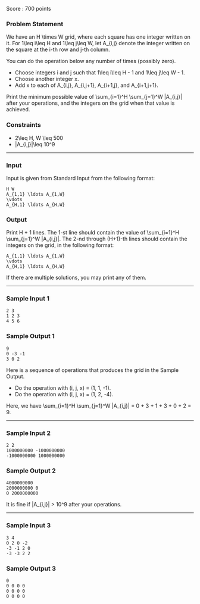 Score : 700 points

### Problem Statement

We have an H \times W grid, where each square has one integer written on it.
For 1\leq i\leq H and 1\leq j\leq W, let A\_{i,j} denote the integer written on the square at the i-th row and j-th column.

You can do the operation below any number of times (possibly zero).

* Choose integers i and j such that 1\leq i\leq H - 1 and 1\leq j\leq W - 1.
* Choose another integer x.
* Add x to each of A\_{i,j}, A\_{i,j+1}, A\_{i+1,j}, and A\_{i+1,j+1}.

Print the minimum possible value of \sum\_{i=1}^H \sum\_{j=1}^W |A\_{i,j}| after your operations, and the integers on the grid when that value is achieved.

### Constraints

* 2\leq H, W \leq 500
* |A\_{i,j}|\leq 10^9

---

### Input

Input is given from Standard Input from the following format:

```
H W
A_{1,1} \ldots A_{1,W}
\vdots
A_{H,1} \ldots A_{H,W}
```

### Output

Print H + 1 lines.
The 1-st line should contain the value of \sum\_{i=1}^H \sum\_{j=1}^W |A\_{i,j}|.
The 2-nd through (H+1)-th lines should contain the integers on the grid, in the following format:

```
A_{1,1} \ldots A_{1,W}
\vdots
A_{H,1} \ldots A_{H,W}
```

If there are multiple solutions, you may print any of them.

---

### Sample Input 1

```
2 3
1 2 3
4 5 6
```

### Sample Output 1

```
9
0 -3 -1
3 0 2
```

Here is a sequence of operations that produces the grid in the Sample Output.

* Do the operation with (i, j, x) = (1, 1, -1).
* Do the operation with (i, j, x) = (1, 2, -4).

Here, we have \sum\_{i=1}^H \sum\_{j=1}^W |A\_{i,j}| = 0 + 3 + 1 + 3 + 0 + 2 = 9.

---

### Sample Input 2

```
2 2
1000000000 -1000000000
-1000000000 1000000000
```

### Sample Output 2

```
4000000000
2000000000 0
0 2000000000
```

It is fine if |A\_{i,j}| > 10^9 after your operations.

---

### Sample Input 3

```
3 4
0 2 0 -2
-3 -1 2 0
-3 -3 2 2
```

### Sample Output 3

```
0
0 0 0 0
0 0 0 0
0 0 0 0
```